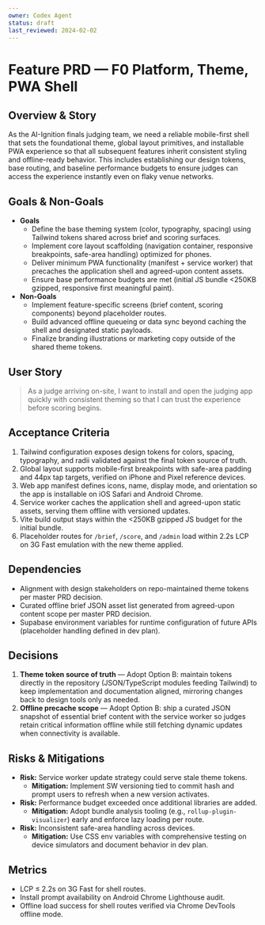 ```yaml
---
owner: Codex Agent
status: draft
last_reviewed: 2024-02-02
---
```


# Feature PRD — F0 Platform, Theme, PWA Shell

## Overview & Story
As the AI-Ignition finals judging team, we need a reliable mobile-first shell that sets the foundational theme, global layout primitives, and installable PWA experience so that all subsequent features inherit consistent styling and offline-ready behavior. This includes establishing our design tokens, base routing, and baseline performance budgets to ensure judges can access the experience instantly even on flaky venue networks.

## Goals & Non-Goals
- **Goals**
  - Define the base theming system (color, typography, spacing) using Tailwind tokens shared across brief and scoring surfaces.
  - Implement core layout scaffolding (navigation container, responsive breakpoints, safe-area handling) optimized for phones.
  - Deliver minimum PWA functionality (manifest + service worker) that precaches the application shell and agreed-upon content assets.
  - Ensure base performance budgets are met (initial JS bundle <250KB gzipped, responsive first meaningful paint).
- **Non-Goals**
  - Implement feature-specific screens (brief content, scoring components) beyond placeholder routes.
  - Build advanced offline queueing or data sync beyond caching the shell and designated static payloads.
  - Finalize branding illustrations or marketing copy outside of the shared theme tokens.

## User Story
> As a judge arriving on-site, I want to install and open the judging app quickly with consistent theming so that I can trust the experience before scoring begins.

## Acceptance Criteria
1. Tailwind configuration exposes design tokens for colors, spacing, typography, and radii validated against the final token source of truth.
2. Global layout supports mobile-first breakpoints with safe-area padding and 44px tap targets, verified on iPhone and Pixel reference devices.
3. Web app manifest defines icons, name, display mode, and orientation so the app is installable on iOS Safari and Android Chrome.
4. Service worker caches the application shell and agreed-upon static assets, serving them offline with versioned updates.
5. Vite build output stays within the <250KB gzipped JS budget for the initial bundle.
6. Placeholder routes for `/brief`, `/score`, and `/admin` load within 2.2s LCP on 3G Fast emulation with the new theme applied.

## Dependencies
- Alignment with design stakeholders on repo-maintained theme tokens per master PRD decision.
- Curated offline brief JSON asset list generated from agreed-upon content scope per master PRD decision.
- Supabase environment variables for runtime configuration of future APIs (placeholder handling defined in dev plan).

## Decisions
1. **Theme token source of truth** — Adopt Option B: maintain tokens directly in the repository (JSON/TypeScript modules feeding Tailwind) to keep implementation and documentation aligned, mirroring changes back to design tools only as needed.
2. **Offline precache scope** — Adopt Option B: ship a curated JSON snapshot of essential brief content with the service worker so judges retain critical information offline while still fetching dynamic updates when connectivity is available.

## Risks & Mitigations
- **Risk:** Service worker update strategy could serve stale theme tokens.
  - **Mitigation:** Implement SW versioning tied to commit hash and prompt users to refresh when a new version activates.
- **Risk:** Performance budget exceeded once additional libraries are added.
  - **Mitigation:** Adopt bundle analysis tooling (e.g., `rollup-plugin-visualizer`) early and enforce lazy loading per route.
- **Risk:** Inconsistent safe-area handling across devices.
  - **Mitigation:** Use CSS env variables with comprehensive testing on device simulators and document behavior in dev plan.

## Metrics
- LCP ≤ 2.2s on 3G Fast for shell routes.
- Install prompt availability on Android Chrome Lighthouse audit.
- Offline load success for shell routes verified via Chrome DevTools offline mode.

